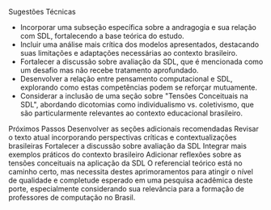 Sugestões Técnicas

- Incorporar uma subseção específica sobre a andragogia e sua relação com SDL, fortalecendo a base teórica do estudo.
- Incluir uma análise mais crítica dos modelos apresentados, destacando suas limitações e adaptações necessárias ao contexto brasileiro.
- Fortalecer a discussão sobre avaliação da SDL, que é mencionada como um desafio mas não recebe tratamento aprofundado.
- Desenvolver a relação entre pensamento computacional e SDL, explorando como estas competências podem se reforçar mutuamente.
- Considerar a inclusão de uma seção sobre "Tensões Conceituais na SDL", abordando dicotomias como individualismo vs. coletivismo, que são particularmente relevantes ao contexto educacional brasileiro.

Próximos Passos
Desenvolver as seções adicionais recomendadas
Revisar o texto atual incorporando perspectivas críticas e contextualizações brasileiras
Fortalecer a discussão sobre avaliação da SDL
Integrar mais exemplos práticos do contexto brasileiro
Adicionar reflexões sobre as tensões conceituais na aplicação da SDL
O referencial teórico está no caminho certo, mas necessita destes aprimoramentos para atingir o nível de qualidade e completude esperado em uma pesquisa acadêmica deste porte, especialmente considerando sua relevância para a formação de professores de computação no Brasil.
